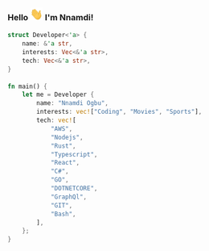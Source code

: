 

### Hello <img src="https://github.com/Andy-Python-Programmer/Andy-Python-Programmer/blob/master/hello.gif" height="25px"> I'm Nnamdi!






```rust
struct Developer<'a> {
    name: &'a str,
    interests: Vec<&'a str>,
    tech: Vec<&'a str>,
}

fn main() {
    let me = Developer {
        name: "Nnamdi Ogbu",
        interests: vec!["Coding", "Movies", "Sports"],
        tech: vec![
            "AWS",
            "Nodejs",
            "Rust",
            "Typescript",
            "React",
            "C#",
            "GO",
            "DOTNETCORE",
            "GraphQl",
            "GIT",
            "Bash",
        ],
    };
}

```


